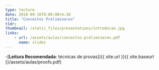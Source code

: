 ```yaml
---
type: lecture
date: 2018-09-16T8:00:00+4:30
title: "Conceitos Preliminares"
tldr:
thumbnail: /static_files/presentations/introducao.jpg
links: 
    - url: /assets/aulas/conceitos-preliminares.pdf
      name: slides
---
```

-[**Leitura Recomendada**: técnicas de provas]({{ site.url }}{{ site.baseurl }}/assets/aulas/proofs.pdf)
